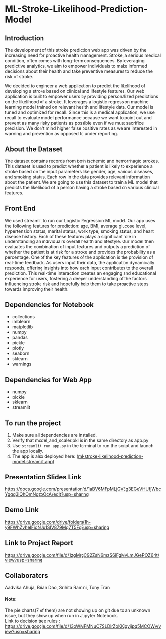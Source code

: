 # ML-Stroke-Likelihood-Prediction-Model

## Introduction
The development of this stroke prediction web app was driven by the increasing need for proactive health management. Stroke, a serious medical condition, often comes with long-term consequences. By leveraging predictive analytics, we aim to empower individuals to make informed decisions about their health and take preventive measures to reduce the risk of stroke.

We decided to engineer a web application to predict the likelihood of developing a stroke based on clinical and lifestyle features. Our web application is built to empower users by providing personalized predictions on the likelihood of a stroke. It leverages a logistic regression machine learning model trained on relevant health and lifestyle data. Our model is tuned and optimized for recall. Since this is a medical application, we use recall to evaluate model performance because we want to point out and prevent as many risky patients as possible even if we must sacrifice precision. We don't mind higher false positive rates as we are interested in warning and prevention as opposed to under reporting.

## About the Dataset
The dataset contains records from both ischemic and hemorrhagic strokes. This dataset is used to predict whether a patient is likely to experience a stroke based on the input parameters like gender, age, various diseases, and smoking status. Each row in the data provides relevant information about the patient. We are going to use this dataset to train a ML model that predicts the likelihood of a person having a stroke based on various clinical features.

## Front End
We used streamlit to run our Logistic Regression ML model. Our app uses the following features for prediction: age, BMI, average glucose level, hypertension status, marital status, work type, smoking status, and heart disease history. Each of these features plays a significant role in understanding an individual's overall health and lifestyle. Our model then evaluates the combination of input features and outputs a prediction of whether the patient is at risk for a stroke and provides the probability as a percentage. One of the key features of the application is the provision of real-time feedback. As users input their data, the application dynamically responds, offering insights into how each input contributes to the overall prediction. This real-time interaction creates an engaging and educational experience for users, fostering a deeper understanding of the factors influencing stroke risk and hopefully help them to take proactive steps towards improving their health.

## Dependencies for Notebook
* collections
* imblearn
* matplotlib
* numpy
* pandas
* pickle
* plotly
* seaborn
* sklearn
* warnings

## Dependencies for Web App
* numpy
* pickle
* sklearn
* streamlit

## To run the project
1) Make sure all dependencies are installed.
2) Verify that model_and_scaler.pkl is in the same directory as app.py
3) Use `streamlit run app.py` in the terminal to run the script and launch the app locally.
4) The app is also deployed here: ([ml-stroke-likelihood-prediction-model.streamlit.app](https://ml-stroke-likelihood-prediction-model.streamlit.app/))

## Presentation Slides Link
https://docs.google.com/presentation/d/1aBV6MFpMLjGVEg3EGeVHUfjWbcYgqg3lQhOmNgzoOcA/edit?usp=sharing

## Demo Link
https://drive.google.com/drive/folders/1h-y9FWhZvheIFioNJu1SIV879Mq7T5Fg?usp=sharing 

## Link to Project Report 
https://drive.google.com/file/d/1zgMrgC92ZsN6mzS6iFgMvLmJGePOZ64t/view?usp=sharing 

## Collaborators
Aadvika Ahuja, Brian Dao, Srihita Ramini, Tony Tran

#### Note:
The pie charts(7 of them) are not showing up on git due to an unknown issue, but they show up when run in Jupyter Notebook.
<br>Link to decision tree rules : https://drive.google.com/file/d/13oWMFMNuC7SLDlrZoKKjqvjjpq5MCOWv/view?usp=sharing 
